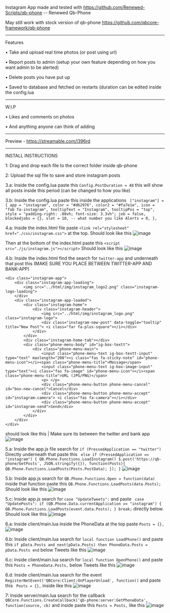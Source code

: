 Instagram App made and tested with https://github.com/Renewed-Scripts/qb-phone -- Renewed Qb-Phone

May still work with stock version of qb-phone https://github.com/qbcore-framework/qb-phone

--------------------------------------------------------------------------------------------------

Features

• Take and upload real time photos (or post using url)

• Report posts to admin (setup your own feature depending on how you want admin to be alerted)

• Delete posts you have put up

• Saved to database and fetched on restarts (duration can be edited inside the config.lua

--------------------------------------------------------------------------------------------------

W.I.P

• Likes and comments on photos

• And anything anyone can think of adding

--------------------------------------------------------------------------------------------------

Preview - https://streamable.com/l396rd

--------------------------------------------------------------------------------------------------

INSTALL INSTRUCTIONS

1: Drag and drop each file to the correct folder inside qb-phone

2: Upload the sql file to save and store instagram posts

3.a: Inside the config.lua paste this ```Config.PostDuration = 48``` this will show all posts inside this period (can be changed to how you like)

3.b: Inside the config.lua paste this inside the applications ```
    ["instagram"] = {
        app = "instagram",
        color = "#d62976",
        color2 = "#fa7e1e",
        icon = "fab fa-instagram",
        tooltipText = "Instagram",
        tooltipPos = "top",
        style = "padding-right: .08vh; font-size: 3.3vh";
        job = false,
        blockedjobs = {},
        slot = 10, -- what number you like
        Alerts = 0,
    },```

4.a: Inside the index.html file paste ```<link rel="stylesheet" href="./css/instagram.css">``` at the top. Should look like this
![image](https://user-images.githubusercontent.com/81892751/212876472-a0d6a4fe-aea7-43f4-aa53-226308f03dbf.png)

Then at the bottom of the index.html paste this ```<script src="./js/instagram.js"></script>``` Should look like this
![image](https://user-images.githubusercontent.com/81892751/212876849-dd16bee2-a04d-47a4-9cf6-01147a762933.png)

4.b: Inside the index.html find the search for ```twitter-app``` and underneath that post this (MAKE SURE YOU PLACE BETWEEN TWITTER-APP AND BANK-APP)
```
<div class="instagram-app">
    <div class="instagram-app-loading">
        <img src="../html/img/instagram_logo2.png" class="instagram-logo-loading">
    </div>
    <div class="instagram-app-loaded">
        <div class="instagram-home">
            <div class="instagram-header">
                <img src="../html/img/instagram_logo.png" class="instagram-logo">
                <div class="instagram-new-post" data-toggle="tooltip" title="New Post"> <i class="far fa-plus-square"></i></div>
            </div>
        </div>
        <div class="instagram-home-tab"></div>
        <div class="phone-menu-body" id="ig-box-textt">
            <div class="phone-menu-main">
                <input class="phone-menu-text ig-box-textt-input" type="text" maxlength="200"><i class="fas fa-sticky-note" id="phone-menu-icon"></i><span class="phone-menu-title">Message</span>
                <input class="phone-menu-text ig-box-image-input" type="text"><i class="fas fa-image" id="phone-menu-icon"></i><span class="phone-menu-title">URL (JPG/PNG)</span>
                <p> </p>
                <div class="phone-menu-button phone-menu-cancel" id="box-new-cancel">Cancel</div>
                <div class="phone-menu-button phone-menu-accept" id="instagram-camera"> <i class="fas fa-camera"></i></div>
                <div class="phone-menu-button phone-menu-accept" id="instagram-send">Send</div>
            </div>
        </div>
    </div> 
</div>
```
should look like this | Make sure its between the twitter and bank app
![image](https://user-images.githubusercontent.com/81892751/212889529-21982dfc-044d-49ec-8a6b-32f5f2a426e8.png)

5.a: Inside the app.js file search for ```if (PressedApplication == "twitter")``` Directly underneath that paste this ```
else if (PressedApplication == "instagram") {
  QB.Phone.Functions.LoadInstagram()
  $.post('https://qb-phone/GetPosts', JSON.stringify({}), function(Posts){
    QB.Phone.Functions.LoadPosts(Posts.PostData);
  });
}```
![image](https://user-images.githubusercontent.com/81892751/212877403-36f0617e-d79c-403d-975b-8d3d3b0ee6c5.png)

5.b: Inside app.js search for ```QB.Phone.Functions.Open = function(data)``` inside that function paste this ```QB.Phone.Functions.LoadPosts(data.Posts);```
Should look like this ![image](https://user-images.githubusercontent.com/81892751/212877958-e30dc033-429f-4935-814a-75ea7f3b89ca.png)

5.c: Inside app.js search for ```case "UpdateTweets":``` and paste ```
case "UpdatePosts":
  if (QB.Phone.Data.currentApplication == "instagram") {
    QB.Phone.Functions.LoadPosts(event.data.Posts);
  }
break;```  directly below. Should look like this
![image](https://user-images.githubusercontent.com/81892751/212878780-db5fa451-e8b6-40fa-b0b8-a585707c5d48.png)

6.a: Inside client/main.lua inside the PhoneData at the top paste ```Posts = {},```
![image](https://user-images.githubusercontent.com/81892751/212879246-5f931a49-ea1f-40ac-b93b-4e3ff2a65526.png)

6.b: Inside client/main.lua search for ```local function LoadPhone()``` and paste this ```if pData.Posts and next(pData.Posts) then
  PhoneData.Posts = pData.Posts
end``` below Tweets like this
![image](https://user-images.githubusercontent.com/81892751/212880028-9082e239-5b67-496a-8a7a-28f05bd6d674.png)

6.c: Inside client/main.lua search for ```local function OpenPhone()``` and paste this ```Posts = PhoneData.Posts,``` below Tweets like this
![image](https://user-images.githubusercontent.com/81892751/212880357-e1fbee4a-cfc1-44df-8deb-2cc72fa8caeb.png)

6.d: Inside client/main.lua search for the event ```RegisterNetEvent('QBCore:Client:OnPlayerUnload', function()``` and paste this ``` Posts = {},``` inside like this
![image](https://user-images.githubusercontent.com/81892751/212880659-c55f860c-bf53-4c25-9f32-dbeb2351cb94.png)

7: Inside server/main.lua search for the callback ```QBCore.Functions.CreateCallback('qb-phone:server:GetPhoneData', function(source, cb)``` and inside paste this ```Posts = Posts,``` like this
![image](https://user-images.githubusercontent.com/81892751/212880945-d465905e-626b-4a92-b58c-368b2424186f.png)
